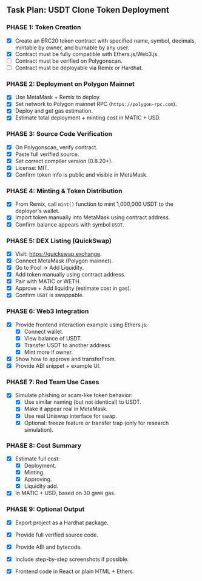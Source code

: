 
## Task Plan: USDT Clone Token Deployment

### PHASE 1: Token Creation
- [x] Create an ERC20 token contract with specified name, symbol, decimals, mintable by owner, and burnable by any user.
- [x] Contract must be fully compatible with Ethers.js/Web3.js.
- [ ] Contract must be verified on Polygonscan.
- [ ] Contract must be deployable via Remix or Hardhat.

### PHASE 2: Deployment on Polygon Mainnet
- [x] Use MetaMask + Remix to deploy.
- [x] Set network to Polygon mainnet RPC (`https://polygon-rpc.com`).
- [x] Deploy and get gas estimation.
- [x] Estimate total deployment + minting cost in MATIC + USD.

### PHASE 3: Source Code Verification
- [x] On Polygonscan, verify contract.
- [x] Paste full verified source.
- [x] Set correct compiler version (0.8.20+).
- [x] License: MIT.
- [x] Confirm token info is public and visible in MetaMask.

### PHASE 4: Minting & Token Distribution
- [x] From Remix, call `mint()` function to mint 1,000,000 USDT to the deployer's wallet.
- [x] Import token manually into MetaMask using contract address.
- [x] Confirm balance appears with symbol `USDT`.

### PHASE 5: DEX Listing (QuickSwap)
- [x] Visit: https://quickswap.exchange.
- [x] Connect MetaMask (Polygon mainnet).
- [x] Go to Pool → Add Liquidity.
- [x] Add token manually using contract address.
- [x] Pair with MATIC or WETH.
- [x] Approve + Add liquidity (estimate cost in gas).
- [x] Confirm `USDT` is swappable.

### PHASE 6: Web3 Integration
- [x] Provide frontend interaction example using Ethers.js:
  - [x] Connect wallet.
  - [x] View balance of USDT.
  - [x] Transfer USDT to another address.
  - [x] Mint more if owner.
- [x] Show how to approve and transferFrom.
- [x] Provide ABI snippet + example UI.

### PHASE 7: Red Team Use Cases
- [x] Simulate phishing or scam-like token behavior:
  - [x] Use similar naming (but not identical) to USDT.
  - [x] Make it appear real in MetaMask.
  - [x] Use real Uniswap interface for swap.
  - [x] Optional: freeze feature or transfer trap (only for research simulation).

### PHASE 8: Cost Summary
- [x] Estimate full cost:
  - [x] Deployment.
  - [x] Minting.
  - [x] Approving.
  - [x] Liquidity add.
- [x] In MATIC + USD, based on 30 gwei gas.

### PHASE 9: Optional Output
- [x] Export project as a Hardhat package.
- [x] Provide full verified source code.
- [x] Provide ABI and bytecode.
- [x] Include step-by-step screenshots if possible.
- [x] Frontend code in React or plain HTML + Ethers.


